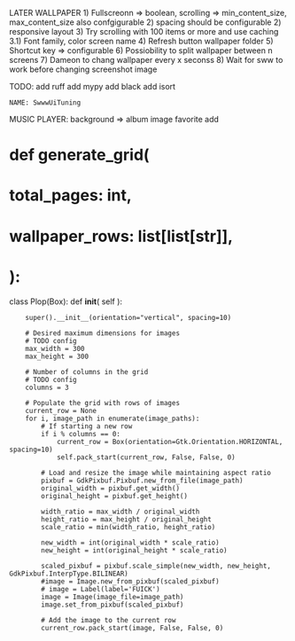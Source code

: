 LATER
  WALLPAPER
    1) Fullscreonn => boolean, scrolling => min_content_size, max_content_size also confgigurable
    2) spacing should be configurable
    2) responsive layout
    3) Try scrolling with 100 items or more and use caching
    3.1) Font family, color screen name
    4) Refresh button wallpaper folder
    5) Shortcut key => configurable
    6) Possiobility to split wallpaper between n screens
    7) Dameon to chang wallpaper every x seconss
    8) Wait for sww to work before changing screenshot image


TODO:
  add ruff
  add mypy
  add black
  add isort

    NAME: SwwwUiTuning

MUSIC PLAYER:
  background => album image
  favorite add




# def generate_grid(
#     total_pages: int,
#     wallpaper_rows: list[list[str]],
# ):
class Plop(Box):
    def __init__(
        self
    ):

        super().__init__(orientation="vertical", spacing=10)

        # Desired maximum dimensions for images
        # TODO config
        max_width = 300
        max_height = 300

        # Number of columns in the grid
        # TODO config
        columns = 3

        # Populate the grid with rows of images
        current_row = None
        for i, image_path in enumerate(image_paths):
            # If starting a new row
            if i % columns == 0:
                current_row = Box(orientation=Gtk.Orientation.HORIZONTAL, spacing=10)
                self.pack_start(current_row, False, False, 0)

            # Load and resize the image while maintaining aspect ratio
            pixbuf = GdkPixbuf.Pixbuf.new_from_file(image_path)
            original_width = pixbuf.get_width()
            original_height = pixbuf.get_height()

            width_ratio = max_width / original_width
            height_ratio = max_height / original_height
            scale_ratio = min(width_ratio, height_ratio)

            new_width = int(original_width * scale_ratio)
            new_height = int(original_height * scale_ratio)

            scaled_pixbuf = pixbuf.scale_simple(new_width, new_height, GdkPixbuf.InterpType.BILINEAR)
            #image = Image.new_from_pixbuf(scaled_pixbuf)
            # image = Label(label='FUICK')
            image = Image(image_file=image_path)
            image.set_from_pixbuf(scaled_pixbuf)

            # Add the image to the current row
            current_row.pack_start(image, False, False, 0)